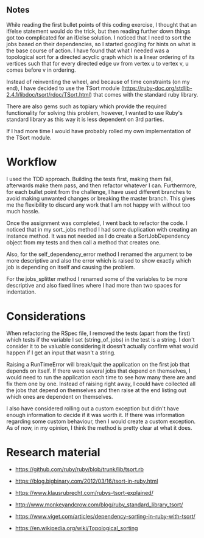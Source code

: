 ## Notes

While reading the first bullet points of this coding exercise, I thought that an if/else statement would do the trick, but then reading further down things got too complicated for an if/else solution. I noticed that I need to sort the jobs based on their dependencies, so I started googling for hints on what is the base course of action. I have found that what I needed was a topological sort for a directed acyclic graph which is a linear ordering of its vertices such that for every directed edge uv from vertex u to vertex v, u comes before v in ordering.

Instead of reinventing the wheel, and because of time constraints (on my end), I have decided to use the TSort module (https://ruby-doc.org/stdlib-2.4.1/libdoc/tsort/rdoc/TSort.html) that comes with the standard ruby library. 

There are also gems such as topiary which provide the required functionality for solving this problem, however, I wanted to use Ruby's standard library as this way it is less dependent on 3rd parties. 

If I had more time I would have probably rolled my own implementation of the TSort module.

# Workflow

I used the TDD approach. Building the tests first, making them fail, afterwards make them pass, and then refactor whatever I can. Furthermore, for each bullet point from the challenge, I have used different branches to avoid making unwanted changes or breaking the master branch. This gives me the flexibility to discard any work that I am not happy with without too much hassle.

Once the assignment was completed, I went back to refactor the code. I noticed that in my sort_jobs method I had some duplication with creating an instance method. It was not needed as I do create a SortJobDependency object from my tests and then call a method that creates one.

Also, for the self_dependency_error method I renamed the argument to be more descriptive and also the error which is raised to show exactly which job is depending on itself and causing the problem. 

For the jobs_splitter method I renamed some of the variables to be more descriptive and also fixed lines where I had more than two spaces for indentation.

# Considerations

When refactoring the RSpec file, I removed the tests (apart from the first) which tests if the variable I set (string_of_jobs) in the test is a string. I don't consider it to be valuable considering it doesn't actually confirm what would happen if I get an input that wasn't a string.

Raising a RunTimeError will break/quit the application on the first job that depends on itself. If there were several jobs that depend on themselves, I would need to run the application each time to see how many there are and fix them one by one. Instead of raising right away, I could have collected all the jobs that depend on themselves and then raise at the end listing out which ones are dependent on themselves.

I also have considered rolling out a custom exception but didn't have enough information to decide if it was worth it. If there was information regarding some custom behaviour, then I would create a custom exception. As of now, in my opinion, I think the method is pretty clear at what it does. 


# Research material 

* https://github.com/ruby/ruby/blob/trunk/lib/tsort.rb

* https://blog.bigbinary.com/2012/03/16/tsort-in-ruby.html

* https://www.klausrubrecht.com/rubys-tsort-explained/  

* http://www.monkeyandcrow.com/blog/ruby_standard_library_tsort/

* https://www.viget.com/articles/dependency-sorting-in-ruby-with-tsort/

* https://en.wikipedia.org/wiki/Topological_sorting

